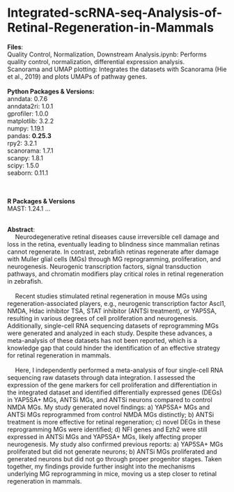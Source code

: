 # Integrated-scRNA-seq-Analysis-of-Retinal-Regeneration-in-Mammals
**Files**: <br> Quality Control, Normalization, Downstream Analysis.ipynb: Performs quality control, normalization, differential expression analysis. <br> Scanorama and UMAP plotting: Integrates the datasets with Scanorama (Hie et al., 2019) and plots UMAPs of pathway genes.
<br><br>
**Python Packages & Versions:** <br>
anndata: 0.7.6 <br>
anndata2ri: 1.0.1 <br>
gprofiler: 1.0.0 <br>
matplotlib: 3.2.2 <br>
numpy: 1.19.1 <br>
pandas: **0.25.3** <br>
rpy2: 3.2.1 <br>
scanorama: 1.7.1 <br>
scanpy: 1.8.1 <br>
scipy: 1.5.0 <br>
seaborn: 0.11.1 <br>
<br><br>

**R Packages & Versions** <br>
MAST: 1.24.1
...
<br><br>

**Abstract**: <br>  &emsp;  Neurodegenerative retinal diseases cause irreversible cell damage and loss in the retina, eventually leading to blindness since mammalian retinas cannot regenerate. In contrast, zebrafish retinas regenerate after damage with Muller glial cells (MGs) through MG reprogramming, proliferation, and neurogenesis. Neurogenic transcription factors, signal transduction pathways, and chromatin modifiers play critical roles in retinal regeneration in zebrafish. <br>  <br>  &emsp;  Recent studies stimulated retinal regeneration in mouse MGs using regeneration-associated players, e.g., neurogenic transcription factor Ascl1, NMDA, Hdac inhibitor TSA, STAT inhibitor (ANTSi treatment), or YAP5SA, resulting in various degrees of cell proliferation and neurogenesis. Additionally, single-cell RNA sequencing datasets of reprogramming MGs were generated and analyzed in each study. Despite these advances, a meta-analysis of these datasets has not been reported, which is a knowledge gap that could hinder the identification of an effective strategy for retinal regeneration in mammals. <br>  <br>  &emsp;  Here, I independently performed a meta-analysis of four single-cell RNA sequencing raw datasets through data integration. I assessed the expression of the gene markers for cell proliferation and differentiation in the integrated dataset and identified differentially expressed genes (DEGs) in YAP5SA+ MGs, ANTSi MGs, and ANTSi neurons compared to control NMDA MGs. My study generated novel findings: a) YAP5SA+ MGs and ANTSi MGs reprogrammed from control NMDA MGs distinctly; b) ANTSi treatment is more effective for retinal regeneration; c) novel DEGs in these reprogramming MGs were identified; d) NFI genes and Ezh2 were still expressed in ANTSi MGs and YAP5SA+ MGs, likely affecting proper neurogenesis. My study also confirmed previous reports: a) YAP5SA+ MGs proliferated but did not generate neurons; b) ANTSi MGs proliferated and generated neurons but did not go through proper progenitor stages. Taken together, my findings provide further insight into the mechanisms underlying MG reprogramming in mice, moving us a step closer to retinal regeneration in mammals.
